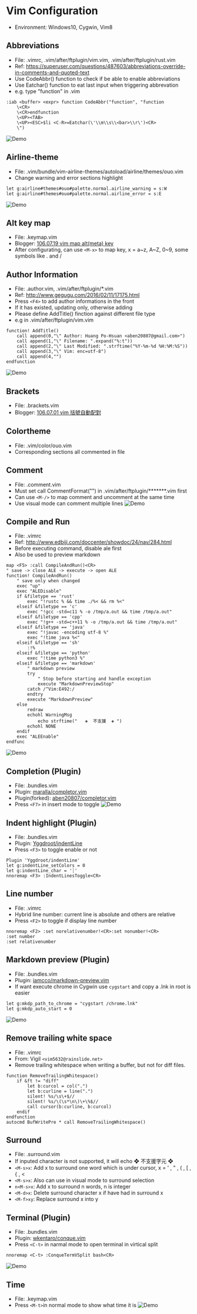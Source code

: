 Vim Configuration
===
- Environment: Windows10, Cygwin, Vim8

## Abbreviations
- File: .vimrc, .vim/after/ftplugin/vim.vim, .vim/after/ftplugin/rust.vim
- Ref: https://superuser.com/questions/487603/abbreviations-override-in-comments-and-quoted-text
- Use CodeAbbr() function to check if be able to enable abbreviations
- Use Eatchar() function to eat last input when triggering abbrevation
- e.g. type "function" in .vim

```vim
:iab <buffer> <expr> function CodeAbbr("function", "function
    \<CR>
    \<CR>endfunction
    \<UP><TAB>
    \<UP><ESC>$li <C-R>=Eatchar(\'\\m\\s\\<bar>\\r\')<CR>
    \")
```
![Demo](http://imgur.com/t9AjraP.gif)

## Airline-theme
- File: .vim/bundle/vim-airline-themes/autoload/airline/themes/ouo.vim
- Change warning and error sections highlight

```vim
let g:airline#themes#ouo#palette.normal.airline_warning = s:W
let g:airline#themes#ouo#palette.normal.airline_error = s:E
```
![Demo](http://imgur.com/XcWYhUQ.png)

## Alt key map
- File: .keymap.vim
- Blogger: [106.07.19 vim map alt(meta) key](http://aben20807.blogspot.tw/2017/07/1060719-vim-map-altmeta-key.html)
- After configurating, can use `<M-x>` to map key, x = a\~z, A\~Z, 0\~9, some symbols like . and /

## Author Information
- File: .author.vim, .vim/after/ftplugin/\*.vim
- Ref:  http://www.gegugu.com/2016/02/11/17175.html
- Press `<F4>` to add author informations in the front
- If it has existed, updating only, otherwise adding
- Please define AddTitle() finction against different file type
- e.g in .vim/after/ftplugin/vim.vim

```vim
function! AddTitle()
    call append(0,"\" Author: Huang Po-Hsuan <aben20807@gmail.com>")
    call append(1,"\" Filename: ".expand("%:t"))
    call append(2,"\" Last Modified: ".strftime("%Y-%m-%d %H:%M:%S"))
    call append(3,"\" Vim: enc=utf-8")
    call append(4,"")
endfunction
```
![Demo](http://imgur.com/m8vj8V7.png)

## Brackets
- File: .brackets.vim
- Blogger: [106.07.01 vim 括號自動配對](http://aben20807.blogspot.tw/2017/07/1060701-vim.html)

## Colortheme
- File: .vim/color/ouo.vim
- Corresponding sections all commented in file

## Comment
- File: .comment.vim
- Must set call CommentFormat("") in .vim/after/ftplugin/******\*.vim first
- Can use `<M-/>` to map comment and uncomment at the same time
- Use visual mode can comment multiple lines
![Demo](http://imgur.com/Dwwii0W.gif)

## Compile and Run
- File: .vimrc
- Ref: http://www.edbiji.com/doccenter/showdoc/24/nav/284.html
- Before executing command, disable ale first
- Also be used to preview markdown

```vim
map <F5> :call CompileAndRun()<CR>
" save -> close ALE -> execute -> open ALE
function! CompileAndRun()
    " save only when changed
    exec "up"
    exec "ALEDisable"
    if &filetype == 'rust'
        exec "!rustc % && time ./%< && rm %<"
    elseif &filetype == 'c'
        exec "!gcc -std=c11 % -o /tmp/a.out && time /tmp/a.out"
    elseif &filetype == 'cpp'
        exec "!g++ -std=c++11 % -o /tmp/a.out && time /tmp/a.out"
    elseif &filetype == 'java'
        exec "!javac -encoding utf-8 %"
        exec "!time java %<"
    elseif &filetype == 'sh'
        :!%
    elseif &filetype == 'python'
        exec "!time python3 %"
    elseif &filetype == 'markdown'
        " markdown preview
        try
            " Stop before starting and handle exception
            execute "MarkdownPreviewStop"
        catch /^Vim:E492:/
        endtry
        execute "MarkdownPreview"
    else
        redraw
        echohl WarningMsg
            echo strftime("   ❖  不支援  ❖ ")
        echohl NONE
    endif
    exec "ALEEnable"
endfunc
```
![Demo](http://imgur.com/qiUjtiF.gif)

## Completion (Plugin)
- File: .bundles.vim
- Plugin: [maralla/completor.vim](https://github.com/maralla/completor.vim)
- Plugin(forked): [aben20807/completor.vim](https://github.com/aben20807/completor.vim)
- Press `<F7>` in insert mode to toggle
![Demo](http://imgur.com/RClIhwr.png)

## Indent highlight (Plugin)
- File: .bundles.vim
- Plugin: [Yggdroot/indentLine](https://github.com/Yggdroot/indentLine)
- Press `<F3>` to toggle enable or not

```vim
Plugin 'Yggdroot/indentLine'
let g:indentLine_setColors = 0
let g:indentLine_char = '┊'
nnoremap <F3> :IndentLinesToggle<CR>
```

## Line number
- File: .vimrc
- Hybrid line number: current line is absolute and others are relative
- Press `<F2>` to toggle if display line number

```vim
nnoremap <F2> :set norelativenumber!<CR>:set nonumber!<CR>
:set number
:set relativenumber
```

## Markdown preview (Plugin)
- File: .bundles.vim
- Plugin: [iamcco/markdown-preview.vim](https://github.com/iamcco/markdown-preview.vim)
- If want execute chrome in Cygwin use `cygstart` and copy a .lnk in root is easier

```vim
let g:mkdp_path_to_chrome = "cygstart /chrome.lnk"
let g:mkdp_auto_start = 0
```
![Demo](http://imgur.com/Wyp2qvv.png)

## Remove trailing white space
- File: .vimrc
- From: Vigil `<vim5632@rainslide.net>`
- Remove trailing whitespace when writing a buffer, but not for diff files.

```vim
function RemoveTrailingWhitespace()
    if &ft != "diff"
        let b:curcol = col(".")
        let b:curline = line(".")
        silent! %s/\s\+$//
        silent! %s/\(\s*\n\)\+\%$//
        call cursor(b:curline, b:curcol)
    endif
endfunction
autocmd BufWritePre * call RemoveTrailingWhitespace()
```

## Surround
- File: .surround.vim
- If inputed character is not supported, it will echo  ❖  不支援字元 ❖
- `<M-s>x`: Add x to surround one word which is under cursor, x = ' , " , \( , \[ , \{ , <
- `<M-s>x`: Also can use in visual mode to surround selection
- `n<M-s>x`: Add x to surround n words, n is integer
- `<M-d>x`: Delete surround character x if have had in surround x
- `<M-f>xy`: Replace surround x into y

## Terminal (Plugin)
- File: .bundles.vim
- Plugin: [wkentaro/conque.vim](https://github.com/wkentaro/conque.vim)
- Press `<C-t>` in narmal mode to open terminal in virtical split

```vim
nnoremap <C-t> :ConqueTermVSplit bash<CR>
```
![Demo](http://imgur.com/qsSb7Mh.png)

## Time
- File: .keymap.vim
- Press `<M-t>`in normal mode to show what time it is
![Demo](http://imgur.com/bWHdrLr.png)
